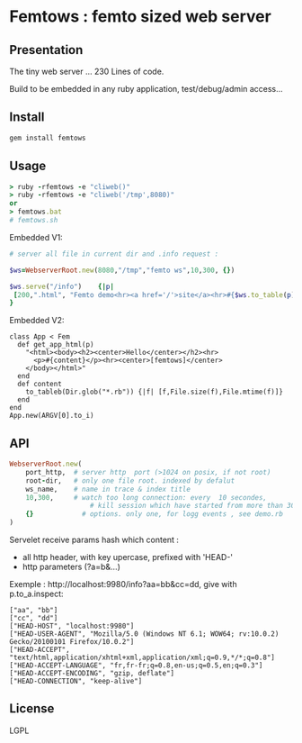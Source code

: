 # Femtows : femto sized web server
## Presentation 

The tiny web server ...
230 Lines of code.

Build to be embedded in any ruby application, test/debug/admin access...

## Install

```bash
gem install femtows
```

## Usage

```ruby
> ruby -rfemtows -e "cliweb()"
> ruby -rfemtows -e "cliweb('/tmp',8080)"
or
> femtows.bat
# femtows.sh
```

Embedded V1:

```ruby
# server all file in current dir and .info request :

$ws=WebserverRoot.new(8080,"/tmp","femto ws",10,300, {})

$ws.serve("/info")    {|p|  
 [200,".html", "Femto demo<hr><a href='/'>site</a><hr>#{$ws.to_table(p)}" ] 
}
```

Embedded V2:
```
class App < Fem
  def get_app_html(p)
    "<html><body><h2><center>Hello</center></h2><hr>
      <p>#{content}</p><hr><center>[femtows]</center>
    </body></html>"
  end
  def content
    to_tableb(Dir.glob("*.rb")) {|f| [f,File.size(f),File.mtime(f)]}
  end
end
App.new(ARGV[0].to_i)
```


## API

```ruby
WebserverRoot.new(
	port_http,  # server http  port (>1024 on posix, if not root)
	root-dir,	# only one file root. indexed by defalut
	ws_name,	# name in trace & index title 
	10,300, 	# watch too long connection: every  10 secondes, 
				    # kill session which have started from more than 300 seconds
	{}			  # options. only one, for logg events , see demo.rb
)
```

Servelet receive params hash which content :

 - all http header, with key upercase, prefixed with 'HEAD-'
 - http parameters (?a=b&...)

Exemple : http://localhost:9980/info?aa=bb&cc=dd, give with p.to_a.inspect:

```
["aa", "bb"]
["cc", "dd"]
["HEAD-HOST", "localhost:9980"]
["HEAD-USER-AGENT", "Mozilla/5.0 (Windows NT 6.1; WOW64; rv:10.0.2) Gecko/20100101 Firefox/10.0.2"]
["HEAD-ACCEPT", "text/html,application/xhtml+xml,application/xml;q=0.9,*/*;q=0.8"]
["HEAD-ACCEPT-LANGUAGE", "fr,fr-fr;q=0.8,en-us;q=0.5,en;q=0.3"]
["HEAD-ACCEPT-ENCODING", "gzip, deflate"]
["HEAD-CONNECTION", "keep-alive"]
```
## License

LGPL
